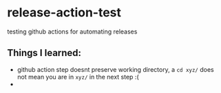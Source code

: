 # release-action-test
testing github actions for automating releases


## Things I learned:

- github action step doesnt preserve working directory, a `cd xyz/` does not mean you are in `xyz/` in the next step :(
- 
